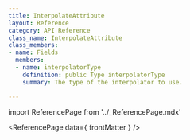 ```yaml
---
title: InterpolateAttribute
layout: Reference
category: API Reference
class_name: InterpolateAttribute
class_members:
- name: Fields
  members:
  - name: interpolatorType
    definition: public Type interpolatorType
    summary: The type of the interpolator to use.

---
```

import ReferencePage from '../_ReferencePage.mdx'

<ReferencePage data={ frontMatter } />
